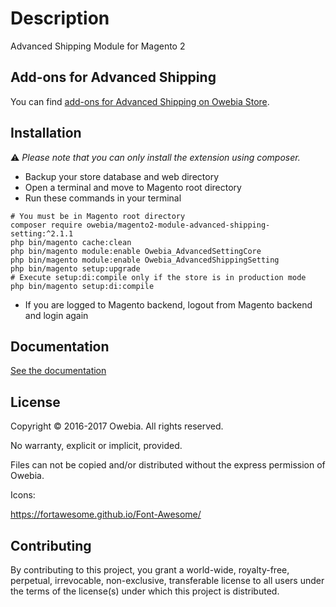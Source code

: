 # Description

Advanced Shipping Module for Magento 2

## Add-ons for Advanced Shipping

You can find [add-ons for Advanced Shipping on Owebia Store](https://en.store.owebia.com/magento2-module-advanced-shipping.html).

## Installation

:warning: _Please note that you can only install the extension using composer._

* Backup your store database and web directory
* Open a terminal and move to Magento root directory
* Run these commands in your terminal

```shell
# You must be in Magento root directory
composer require owebia/magento2-module-advanced-shipping-setting:^2.1.1
php bin/magento cache:clean
php bin/magento module:enable Owebia_AdvancedSettingCore
php bin/magento module:enable Owebia_AdvancedShippingSetting
php bin/magento setup:upgrade
# Execute setup:di:compile only if the store is in production mode
php bin/magento setup:di:compile
```

* If you are logged to Magento backend, logout from Magento backend and login again

## Documentation

[See the documentation](http://htmlpreview.github.io/?https://github.com/owebia/magento2-module-advanced-shipping-setting/blob/master/view/doc_en_US.html)

## License

Copyright © 2016-2017 Owebia. All rights reserved.

No warranty, explicit or implicit, provided.

Files can not be copied and/or distributed without the express permission of Owebia.


Icons:

https://fortawesome.github.io/Font-Awesome/

## Contributing

By contributing to this project, you grant a world-wide, royalty-free, perpetual, irrevocable, non-exclusive, transferable license to all users under the terms of the license(s) under which this project is distributed.
